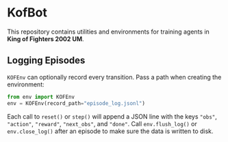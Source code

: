 # KofBot

This repository contains utilities and environments for training agents in **King of Fighters 2002 UM**.

## Logging Episodes

`KOFEnv` can optionally record every transition.  Pass a path when creating the environment:

```python
from env import KOFEnv
env = KOFEnv(record_path="episode_log.jsonl")
```

Each call to `reset()` or `step()` will append a JSON line with the keys `"obs"`, `"action"`, `"reward"`, `"next_obs"`, and `"done"`.  Call `env.flush_log()` or `env.close_log()` after an episode to make sure the data is written to disk.
